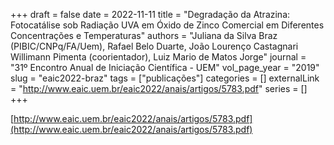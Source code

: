 +++ 
draft = false
date = 2022-11-11
title = "Degradação da Atrazina: Fotocatálise sob Radiação UVA em Óxido de Zinco Comercial em Diferentes Concentrações e Temperaturas"
authors = "Juliana da Silva Braz (PIBIC/CNPq/FA/Uem), Rafael Belo Duarte, João Lourenço Castagnari Willimann Pimenta (coorientador), Luiz Mario de Matos Jorge"
journal = "31º Encontro Anual de Iniciação Científica - UEM"
vol_page_year = "2019"
slug = "eaic2022-braz" 
tags = ["publicações"]
categories = []
externalLink = "http://www.eaic.uem.br/eaic2022/anais/artigos/5783.pdf"
series = []
+++

[http://www.eaic.uem.br/eaic2022/anais/artigos/5783.pdf](http://www.eaic.uem.br/eaic2022/anais/artigos/5783.pdf)